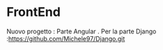 # FrontEnd

Nuovo progetto : Parte Angular . Per la parte Django :https://github.com/Michele97/Django.git


